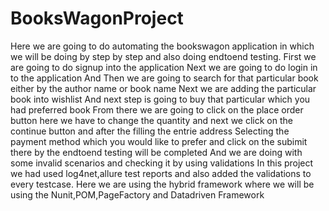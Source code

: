 # BooksWagonProject
Here we are going to do automating the bookswagon application in which we will be doing by step by step and also doing endtoend testing.
First we are going to do signup into the application
Next we are going to do login in to the application 
And Then we are going to search for that particular book either by the author name or book name
Next we are adding the particular book into wishlist 
And next step is going to buy  that particular which you had preferred book
From there we are going to click on the place order button here we have to change the quantity  and next we click on the continue button and after the filling the entrie address 
Selecting the payment method which you would like to prefer and click on the subimit there by the endtoend testing will be completed
And we are doing with some invalid scenarios and checking it by using validations
In  this project we had used log4net,allure test reports and also added the validations to every testcase.
Here we are using the hybrid framework where we will be using the Nunit,POM,PageFactory and Datadriven Framework
